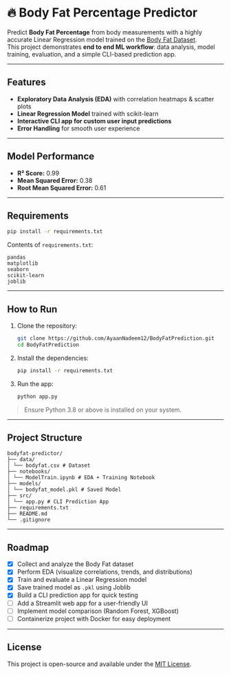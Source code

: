 # 🔥 Body Fat Percentage Predictor

Predict **Body Fat Percentage** from body measurements with a highly accurate Linear Regression model trained on the [Body Fat Dataset](https://www.kaggle.com/datasets/fedesoriano/body-fat-prediction-dataset).  
This project demonstrates **end to end ML workflow**: data analysis, model training, evaluation, and a simple CLI-based prediction app.

---

## Features
-  **Exploratory Data Analysis (EDA)** with correlation heatmaps & scatter plots
-  **Linear Regression Model** trained with scikit-learn
- **Interactive CLI app for custom user input predictions**
- **Error Handling** for smooth user experience
---

## Model Performance 
- **R² Score:** 0.99
- **Mean Squared Error:** 0.38  
- **Root Mean Squared Error:** 0.61 

---

## Requirements
```bash
pip install -r requirements.txt
```

Contents of `requirements.txt`:
```
pandas
matplotlib
seaborn
scikit-learn
joblib
```

---

## How to Run
1. Clone the repository:
   ```bash
   git clone https://github.com/AyaanNadeem12/BodyFatPrediction.git
   cd BodyFatPrediction
   ```

2. Install the dependencies:
   ```bash
   pip install -r requirements.txt
   ```

3. Run the app:
   ```bash
   python app.py
   ```

> Ensure Python 3.8 or above is installed on your system.

---
## Project Structure

```
bodyfat-predictor/
├── data/
│ └── bodyfat.csv # Dataset
├── notebooks/
│ └── ModelTrain.ipynb # EDA + Training Notebook
├── models/
│ └── bodyfat_model.pkl # Saved Model
├── src/
│ └── app.py # CLI Prediction App
├── requirements.txt
├── README.md
└── .gitignore
```
---
## Roadmap  
- [x] Collect and analyze the Body Fat dataset  
- [x] Perform EDA (visualize correlations, trends, and distributions)  
- [x] Train and evaluate a Linear Regression model  
- [x] Save trained model as `.pkl` using Joblib  
- [x] Build a CLI prediction app for quick testing  
- [ ] Add a Streamlit web app for a user-friendly UI  
- [ ] Implement model comparison (Random Forest, XGBoost)  
- [ ] Containerize project with Docker for easy deployment   

---
## License


This project is open-source and available under the [MIT License](LICENSE).


